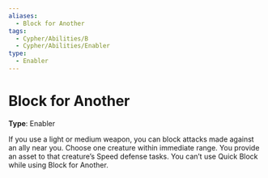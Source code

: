 ```yaml
---
aliases:
  - Block for Another
tags:
  - Cypher/Abilities/B
  - Cypher/Abilities/Enabler
type:
  - Enabler
---
```


# Block for Another

**Type**: Enabler

If you use a light or medium weapon, you can block attacks made against an ally near you. Choose one creature within immediate range. You provide an asset to that creature’s Speed defense tasks. You can’t use Quick Block while using Block for Another.
